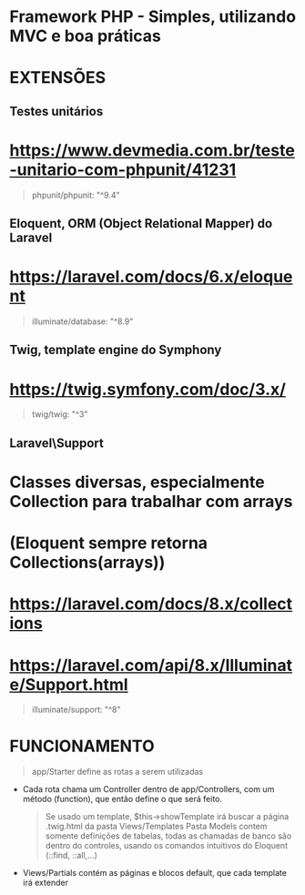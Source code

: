 #

# Framework PHP - Simples, utilizando MVC e boa práticas

#

# EXTENSÕES

## Testes unitários

# https://www.devmedia.com.br/teste-unitario-com-phpunit/41231

> phpunit/phpunit: "^9.4"

## Eloquent, ORM (Object Relational Mapper) do Laravel

# https://laravel.com/docs/6.x/eloquent

> illuminate/database: "^8.9"

## Twig, template engine do Symphony

# https://twig.symfony.com/doc/3.x/

> twig/twig: "^3"

## Laravel\Support

# Classes diversas, especialmente Collection para trabalhar com arrays

# (Eloquent sempre retorna Collections(arrays))

# https://laravel.com/docs/8.x/collections

# https://laravel.com/api/8.x/Illuminate/Support.html

> illuminate/support: "^8"

#

# FUNCIONAMENTO

> app/Starter define as rotas a serem utilizadas

- Cada rota chama um Controller dentro de app/Controllers, com um método (function),
  que então define o que será feito.
  > Se usado um template, \$this->showTemplate irá buscar a página .twig.html
  > da pasta Views/Templates
  > Pasta Models contem somente definições de tabelas, todas as chamadas de banco
  > são dentro do controles, usando os comandos intuitivos do Eloquent (::find, ::all,...)
- Views/Partials contém as páginas e blocos default, que cada template irá extender
